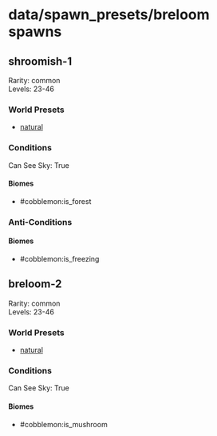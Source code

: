 # data/spawn_presets/breloom spawns  
  
## shroomish-1  
Rarity: common  
Levels: 23-46  
  
### World Presets  
* [natural](/data/spawn_data/natural.md)  
  
### Conditions  
Can See Sky: True  
  
#### Biomes  
  * #cobblemon:is_forest
  
  
### Anti-Conditions  
  
#### Biomes  
  * #cobblemon:is_freezing
  
  
## breloom-2  
Rarity: common  
Levels: 23-46  
  
### World Presets  
* [natural](/data/spawn_data/natural.md)  
  
### Conditions  
Can See Sky: True  
  
#### Biomes  
  * #cobblemon:is_mushroom
  
